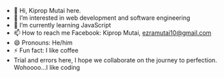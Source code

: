 - 👋 Hi, Kiprop Mutai here.
- 👀 I’m interested in web development and software engineering
- 🌱 I’m currently learning JavaScript 
- 📫 How to reach me Facebook: Kiprop Mutai, ezramutai10@gmail.com
- 😄 Pronouns: He/him
- ⚡ Fun fact: I like coffee
- Trial and errors here, I hope we collaborate on the journey to perfection. Wohoooo...I like coding

<!---
ezramutai/ezramutai is a ✨ special ✨ repository because its `README.md` (this file) appears on your GitHub profile.
You can click the Preview link to take a look at your changes.
--->

